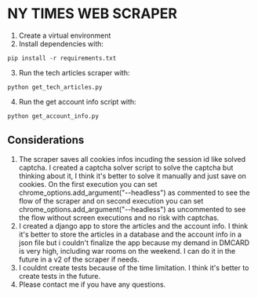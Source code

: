 # NY TIMES WEB SCRAPER
1. Create a virtual environment
2. Install dependencies with: 
```
pip install -r requirements.txt
```

3. Run the tech articles scraper with:
```
python get_tech_articles.py
```

4. Run the get account info script with:
```
python get_account_info.py
```

## Considerations
1. The scraper saves all cookies infos incuding the session id like solved captcha. I created a captcha solver script to solve the captcha but thinking about it, I think it's better to solve it manually and just save on cookies. On the first execution you can set chrome_options.add_argument("--headless") as commented to see the flow of the scraper and on second execution you can set chrome_options.add_argument("--headless") as uncommented to see the flow without screen executions and no risk with captchas.
2. I created a django app to store the articles and the account info. I think it's better to store the articles in a database and the account info in a json file but i couldn't finalize the app because my demand in DMCARD is very high, including war rooms on the weekend. I can do it in the future in a v2 of the scraper if needs.
3. I couldnt create tests because of the time limitation. I think it's better to create tests in the future.
4. Please contact me if you have any questions.
